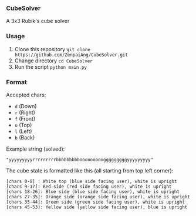 ### CubeSolver
A 3x3 Rubik's cube solver

### Usage

1. Clone this repository `git clone https://github.com/ZenpaiAng/CubeSolver.git`
2. Change directory `cd CubeSolver`
3. Run the script `python main.py`

### Format

Accepted chars:

+ `d` (Down)
+ `r` (Right)
+ `f` (Front)
+ `u` (Top)
+ `l` (Left)
+ `b` (Back)

Example string (solved):

`"yyyyyyyyyrrrrrrrrrbbbbbbbbbooooooooogggggggggyyyyyyyyy"`

The cube state is formatted like this (all starting from top left corner):

`[chars 0-8] : White top (blue side facing user), white is upright`  
`[chars 9-17]: Red side (red side facing user), white is upright`  
`[chars 18-26]: Blue side (blue side facing user), white is upright`  
`[chars 27-35]: Orange side (orange side facing user), white is upright`  
`[chars 35-44]: Green side (green side facing user), white is upright`  
`[chars 45-53]: Yellow side (yellow side facing user), blue is upright`  
